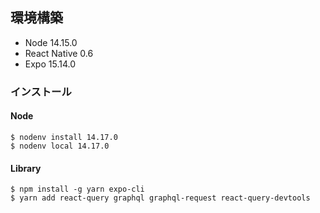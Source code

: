 ## 環境構築

- Node 14.15.0
- React Native 0.6
- Expo 15.14.0

### インストール

#### Node

```sh:
$ nodenv install 14.17.0
$ nodenv local 14.17.0
```

#### Library

```sh:
$ npm install -g yarn expo-cli
$ yarn add react-query graphql graphql-request react-query-devtools
```
